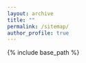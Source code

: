```yaml
---
layout: archive
title: ""
permalink: /sitemap/
author_profile: true
---
```


{% include base_path %}
